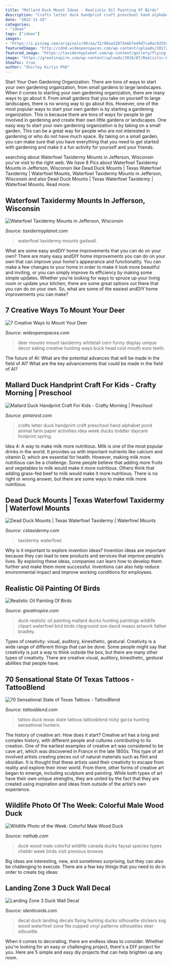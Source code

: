 ```yaml
---
title: "Mallard Duck Mount Ideas - Realistic Oil Painting Of Birds"
description: "Crafts letter duck handprint craft preschool hand alphabet pond animal farm paper activities idea week ducks toddler daycare footprint spring"
date: "2022-11-19"
categories:
- "ideas"
tags: ["ideas"]
images:
- "https://i.pinimg.com/originals/99/aa/32/99aa32073e6b7e49d7ca0ac9255d80b9.jpg"
featuredImage: "http://cdn0.wideopenspaces.com/wp-content/uploads/2017/04/Mount-2.jpg"
featured_image: "https://taxidermyplanet.com/wp-content/gallery/flying-ducks/gadwall.jpg"
image: "https://greatinspire.com/wp-content/uploads/2016/07/Realistic-Oil-Painting-of-Birds-23.jpg"
ShowToc: true
author: "Shirley Kirlin PhD"
---
```



Start Your Own Gardening Organization: There are tons of ways to start your own gardening organization, from small gardens to large landscapes.
When it comes to starting your own gardening organization, there are many ways to go about it. From small gardens that you take on yourself to large landscapes, there is no wrong way to go about this. However, one of the most popular ways to start your own garden is by starting a gardening organization. This is because there are tons of ways for people to get involved in gardening and create their own little gardens or landscapes.
One easy way to start your own gardening organization is by taking on a small garden. This can be a great way for people who are not interested in gardening or who do not have much space. By taking on a small garden, you can make sure that you have everything that you need to get started with gardening and make it a fun activity for yourself and your friends.

	

		
searching about Waterfowl Taxidermy Mounts in Jefferson, Wisconsin you've visit to the right web. We have 8 Pics about Waterfowl Taxidermy Mounts in Jefferson, Wisconsin like Dead Duck Mounts | Texas Waterfowl Taxidermy | Waterfowl Mounts, Waterfowl Taxidermy Mounts in Jefferson, Wisconsin and also Dead Duck Mounts | Texas Waterfowl Taxidermy | Waterfowl Mounts. Read more:
		
    
## Waterfowl Taxidermy Mounts In Jefferson, Wisconsin

<img loading=lazy src="https://taxidermyplanet.com/wp-content/gallery/flying-ducks/gadwall.jpg" onerror="this.onerror=null;this.src='https://tse4.mm.bing.net/th?id=OIP.OheIkRDRlzJDeCn69JPfSQHaKP&amp;pid=15.1';" alt="Waterfowl Taxidermy Mounts in Jefferson, Wisconsin">

_Source: taxidermyplanet.com_

>waterfowl taxidermy mounts gadwall. 

	

What are some easy andDIY home improvements that you can do on your own?
There are many easy andDIY home improvements you can do on your own that can improve your home's appearance and functionality. You can make a few changes to your home in order to make it look more beautiful and inviting, or you can simply improve its efficiency by making some simple updates. Whether you're looking for ways to spruce up your living room or update your kitchen, there are some great options out there that you can do on your own. So, what are some of the easiest andDIY home improvements you can make?

    
## 7 Creative Ways To Mount Your Deer

<img loading=lazy src="http://cdn0.wideopenspaces.com/wp-content/uploads/2017/04/Mount-2.jpg" onerror="this.onerror=null;this.src='https://tse4.mm.bing.net/th?id=OIP.zRZg9s283fEY-XjX4lyVawHaLH&amp;pid=15.1';" alt="7 Creative Ways to Mount Your Deer">

_Source: wideopenspaces.com_

>deer mounts mount taxidermy whitetail corn funny display unique decor eating creative hunting ways buck head cool mouth euro teeth. 

	

The future of AI: What are the potential advances that will be made in the field of AI?
What are the key advancements that could be made in the field of AI?

    
## Mallard Duck Handprint Craft For Kids - Crafty Morning | Preschool

<img loading=lazy src="https://i.pinimg.com/originals/99/aa/32/99aa32073e6b7e49d7ca0ac9255d80b9.jpg" onerror="this.onerror=null;this.src='https://tse4.mm.bing.net/th?id=OIP.iwn_F8GYo0cjJXCYBhwYTAHaJ6&amp;pid=15.1';" alt="Mallard Duck Handprint Craft For Kids - Crafty Morning | Preschool">

_Source: pinterest.com_

>crafts letter duck handprint craft preschool hand alphabet pond animal farm paper activities idea week ducks toddler daycare footprint spring. 

	

Idea 4: A way to make milk more nutritious.
Milk is one of the most popular drinks in the world. It provides us with important nutrients like calcium and vitamin D, which are essential for health. However, making milk more nutritious can be a challenge. Some people believe that adding more fruits and vegetables to milk would make it more nutritious. Others think that adding grass-fed beef to milk would make it more nutritious. There is no right or wrong answer, but there are some ways to make milk more nutritious.

    
## Dead Duck Mounts | Texas Waterfowl Taxidermy | Waterfowl Mounts

<img loading=lazy src="https://cypress-xli6b9xzashumpmly.stackpathdns.com/wp-content/uploads/2019/08/greenwing-dead-mount-001.jpg" onerror="this.onerror=null;this.src='https://tse2.mm.bing.net/th?id=OIP.tW_XDGPSutSa_Y97hdVZGQHaIN&amp;pid=15.1';" alt="Dead Duck Mounts | Texas Waterfowl Taxidermy | Waterfowl Mounts">

_Source: cstaxidermy.com_

>taxidermy waterfowl. 

	

Why is it important to explore invention ideas?
Invention ideas are important because they can lead to new products and services that improve people’s lives. By exploring these ideas, companies can learn how to develop them further and make them more successful. Inventions can also help reduce environmental impact and improve working conditions for employees.

    
## Realistic Oil Painting Of Birds

<img loading=lazy src="https://greatinspire.com/wp-content/uploads/2016/07/Realistic-Oil-Painting-of-Birds-23.jpg" onerror="this.onerror=null;this.src='https://tse3.mm.bing.net/th?id=OIP.-KFnAg5z0W0wuZWoGk3ffAHaJO&amp;pid=15.1';" alt="Realistic Oil Painting Of Birds">

_Source: greatinspire.com_

>duck realistic oil painting mallard ducks hunting paintings wildlife clipart waterfowl bird birds clipground son david maass artwork father bradley. 

	

Types of creativity: visual, auditory, kinesthetic, gestural.
Creativity is a wide range of different things that can be done. Some people might say that creativity is just a way to think outside the box, but there are many other types of creativity. There are creative visual, auditory, kinesthetic, gestural abilities that people have.

    
## 70 Sensational State Of Texas Tattoos - TattooBlend

<img loading=lazy src="https://tattooblend.com/wp-content/uploads/2015/11/state-of-texas-duck-tattoo.jpg" onerror="this.onerror=null;this.src='https://tse4.mm.bing.net/th?id=OIP.bPHRXw5S5nIL4oQN2igIFgHaIi&amp;pid=15.1';" alt="70 Sensational State of Texas Tattoos - TattooBlend">

_Source: tattooblend.com_

>tattoo duck texas state tattoos tattooblend ricky garza hunting sensational hunters. 

	

The history of creative art: How does it start?
Creative art has a long and complex history, with different people and cultures contributing to its creation. One of the earliest examples of creative art was considered to be cave art, which was discovered in France in the late 1800s. This type of art involved artists creating pieces out of natural materials such as flint and obsidian. It is thought that these artists used their creativity to escape from reality and explore their inner world. From there, other forms of creative art began to emerge, including sculpture and painting. While both types of art have their own unique strengths, they are united by the fact that they are created using inspiration and ideas from outside of the artist’s own experience.

    
## Wildlife Photo Of The Week: Colorful Male Wood Duck

<img loading=lazy src="http://wp.nathabblog.com/wp-content/uploads/2019/05/Colorful-Male-Wood-Duck-Faysal-Chebbi-1024x683.jpg" onerror="this.onerror=null;this.src='https://tse3.mm.bing.net/th?id=OIP.2XVniTBDIdJ1uMbzaLeVNgHaE8&amp;pid=15.1';" alt="Wildlife Photo of the Week: Colorful Male Wood Duck">

_Source: nathab.com_

>duck wood male colorful wildlife canada ducks faysal species types chebbi week birds visit previous browse. 

	

Big ideas are interesting, new, and sometimes surprising, but they can also be challenging to execute. There are a few key things that you need to do in order to create big ideas:

    
## Landing Zone 3 Duck Wall Decal

<img loading=lazy src="http://www.identicards.com/productcart/pc/catalog/images/EYP/decals/501-1021-blk.jpg" onerror="this.onerror=null;this.src='https://tse3.mm.bing.net/th?id=OIP.RXq2XHLu6P1N6Mxvs64SuAHaG-&amp;pid=15.1';" alt="Landing Zone 3 Duck Wall Decal">

_Source: identicards.com_

>decal duck landing decals flying hunting ducks silhouette stickers svg wood waterfowl zone file cupped vinyl patterns silhouettes deer sillouette. 

	

When it comes to decorating, there are endless ideas to consider. Whether you're looking for an easy or challenging project, there's a DIY project for you. Here are 5 simple and easy diy projects that can help brighten up any room.

